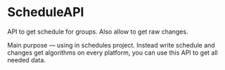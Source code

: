 # ScheduleAPI
API to get schedule for groups. Also allow to get raw changes.

Main purpose — using in schedules project.
Instead write schedule and changes get algorithms on every platform, you can use this API to get all needed data.
